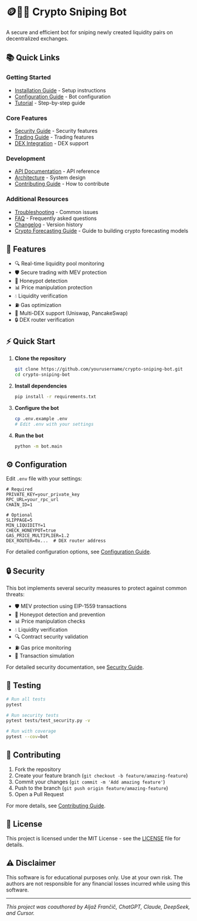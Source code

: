 # 🪙️🔫🤖 Crypto Sniping Bot

A secure and efficient bot for sniping newly created liquidity pairs on decentralized exchanges.

## 📚 Quick Links

### Getting Started
- [Installation Guide](docs/installation.md) - Setup instructions
- [Configuration Guide](docs/configuration.md) - Bot configuration
- [Tutorial](docs/tutorial.md) - Step-by-step guide

### Core Features
- [Security Guide](docs/security.md) - Security features
- [Trading Guide](docs/trading.md) - Trading features
- [DEX Integration](docs/dex.md) - DEX support

### Development
- [API Documentation](docs/api.md) - API reference
- [Architecture](docs/architecture.md) - System design
- [Contributing Guide](docs/contributing.md) - How to contribute

### Additional Resources
- [Troubleshooting](docs/troubleshooting.md) - Common issues
- [FAQ](docs/faq.md) - Frequently asked questions
- [Changelog](docs/changelog.md) - Version history
- [Crypto Forecasting Guide](docs/crypto-forecasting-build-guide.md) - Guide to building crypto forecasting models

## 🚀 Features

- 🔍 Real-time liquidity pool monitoring
- 🛡️ Secure trading with MEV protection
- 🚫 Honeypot detection
- 📊 Price manipulation protection
- 💧 Liquidity verification
- ⛽ Gas optimization
- 🔄 Multi-DEX support (Uniswap, PancakeSwap)
- 🔒 DEX router verification

## ⚡ Quick Start

1. **Clone the repository**
   ```bash
   git clone https://github.com/yourusername/crypto-sniping-bot.git
   cd crypto-sniping-bot
   ```

2. **Install dependencies**
   ```bash
   pip install -r requirements.txt
   ```

3. **Configure the bot**
   ```bash
   cp .env.example .env
   # Edit .env with your settings
   ```

4. **Run the bot**
   ```bash
   python -m bot.main
   ```

## ⚙️ Configuration

Edit `.env` file with your settings:

```env
# Required
PRIVATE_KEY=your_private_key
RPC_URL=your_rpc_url
CHAIN_ID=1

# Optional
SLIPPAGE=5
MIN_LIQUIDITY=1
CHECK_HONEYPOT=true
GAS_PRICE_MULTIPLIER=1.2
DEX_ROUTER=0x...  # DEX router address
```

For detailed configuration options, see [Configuration Guide](docs/configuration.md).

## 🔒 Security

This bot implements several security measures to protect against common threats:

- 🛡️ MEV protection using EIP-1559 transactions
- 🚫 Honeypot detection and prevention
- 📊 Price manipulation checks
- 💧 Liquidity verification
- 🔍 Contract security validation
- ⛽ Gas price monitoring
- 🔄 Transaction simulation

For detailed security documentation, see [Security Guide](docs/security.md).

## 🧪 Testing

```bash
# Run all tests
pytest

# Run security tests
pytest tests/test_security.py -v

# Run with coverage
pytest --cov=bot
```

## 🤝 Contributing

1. Fork the repository
2. Create your feature branch (`git checkout -b feature/amazing-feature`)
3. Commit your changes (`git commit -m 'Add amazing feature'`)
4. Push to the branch (`git push origin feature/amazing-feature`)
5. Open a Pull Request

For more details, see [Contributing Guide](docs/contributing.md).

## 📄 License

This project is licensed under the MIT License - see the [LICENSE](LICENSE) file for details.

## ⚠️ Disclaimer

This software is for educational purposes only. Use at your own risk. The authors are not responsible for any financial losses incurred while using this software.

---

_This project was coauthored by Aljaž Frančič, ChatGPT, Claude, DeepSeek, and Cursor._
